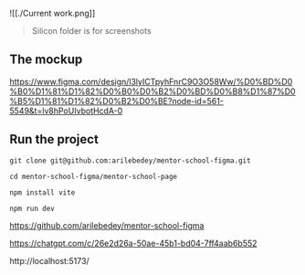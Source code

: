 ![[./Current work.png]]

> Silicon folder is for screenshots

## The mockup

https://www.figma.com/design/l3lyICTpyhFnrC9O3O58Ww/%D0%BD%D0%B0%D1%81%D1%82%D0%B0%D0%B2%D0%BD%D0%B8%D1%87%D0%B5%D1%81%D1%82%D0%B2%D0%BE?node-id=561-5549&t=lv8hPoUIvbotHcdA-0

## Run the project

`git clone git@github.com:arilebedey/mentor-school-figma.git`

`cd mentor-school-figma/mentor-school-page`

`npm install vite`

`npm run dev`

https://github.com/arilebedey/mentor-school-figma

https://chatgpt.com/c/26e2d26a-50ae-45b1-bd04-7ff4aab6b552

http://localhost:5173/
